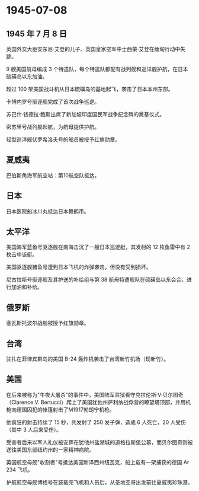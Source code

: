 # 1945-07-08

## 1945 年 7 月 8 日

英国外交大臣安东尼·艾登的儿子、英国皇家空军中士西蒙·艾登在缅甸行动中失踪。

9 艘美国航母编成 3
个特遣队，每个特遣队都配有战列舰和巡洋舰护航，在日本硫磺岛以东加油。

超过 100 架美国战斗机从日本硫磺岛的基地起飞，袭击了日本本州东部。

卡博内罗号驱逐舰完成了首次战争巡逻。

苏巴什·钱德拉·鲍斯出席了新加坡印度国民军战争纪念碑的奠基仪式。

密苏里号战列舰起航，为航母提供护航。

轻型巡洋舰伏罗希洛夫号的船员被授予红旗勋章。

## 夏威夷

巴伯斯角海军航空站：第10航空队抵达。

## 日本

日本医院船冰川丸抵达日本舞鹤市。

## 太平洋

美国海军蓝鱼号驱逐舰在南海击沉了一艘日本巡逻艇，其发射的 12 枚鱼雷中有 2
枚击中该艇。

美国驱逐舰猪鱼号遭到日本飞机的炸弹袭击，但没有受到损坏。

尼古拉斯号驱逐舰及其护送的补给组与第 38
航母特遣舰队在硫磺岛以东会合，进行加油和补给。

## 俄罗斯

塞瓦斯托波尔战舰被授予红旗勋章。

## 台湾

驻扎在菲律宾群岛的美国 B-24 轰炸机袭击了台湾新竹机场（现新竹）。

## 美国

在后来被称为"午夜大屠杀"的事件中，美国陆军监狱看守克拉伦斯·V·贝尔图奇（Clarence
V.
Bertucci）爬上了美国犹他州萨利纳战俘营的瞭望塔顶部，并用机枪向德国囚犯的帐篷射击了M1917勃朗宁机枪。

他疯狂的射击持续了 15 秒，共发射了 250 发子弹，造成 6 人死亡，20
人受伤（其中 3 人后来受伤）。

受害者后来以军人礼仪被安葬在犹他州盐湖城的道格拉斯堡公墓，而贝尔图奇则被送往美国东部纽约州的一家精神病院。

英国航空母舰"收割者"号抵达美国新泽西州纽瓦克，船上载有一架捕获的德国 Ar
234 飞机。

护航航空母舰博格号在装载完飞机和人员后，从圣地亚哥出发前往夏威夷珍珠港。

